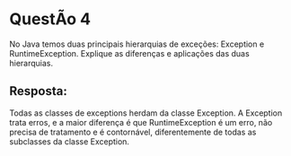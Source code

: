 # QuestÃo 4 
No Java temos duas principais hierarquias de exceções: Exception e RuntimeException. Explique as diferenças e aplicações das duas hierarquias.

## Resposta:
Todas as classes de exceptions herdam da classe Exception. A Exception trata erros, e a maior diferença é que 
RuntimeException é um erro, não precisa de tratamento e é contornável, diferentemente de todas as subclasses da classe Exception.